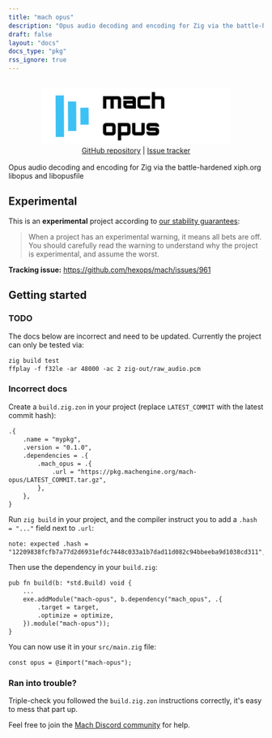```yaml
---
title: "mach opus"
description: "Opus audio decoding and encoding for Zig via the battle-hardened xiph.org libopus"
draft: false
layout: "docs"
docs_type: "pkg"
rss_ignore: true
---
```


<div style="display: flex; flex-direction: column; justify-content: space-between; align-items: center; margin-bottom: 1rem;">
    <picture>
        <source media="(prefers-color-scheme: dark)" srcset="/assets/mach/opus-full-dark.svg">
        <img alt="mach-opus" src="/assets/mach/opus-full-light.svg" style="height: 7rem; margin-top: 1rem;">
    </picture>
    <span>
        <a href="https://github.com/hexops/mach-opus">GitHub repository</a> | <a href="https://github.com/hexops/mach/issues?q=is%3Aissue+is%3Aopen+label%3Aopus">Issue tracker</a>
    </span>
</div>

Opus audio decoding and encoding for Zig via the battle-hardened xiph.org libopus and libopusfile

## Experimental

This is an **experimental** project according to [our stability guarantees](../../about/stability):

> When a project has an experimental warning, it means all bets are off. You should carefully read the warning to understand why the project is experimental, and assume the worst.

**Tracking issue:** https://github.com/hexops/mach/issues/961

## Getting started

### TODO

The docs below are incorrect and need to be updated. Currently the project can only be tested via:

```
zig build test
ffplay -f f32le -ar 48000 -ac 2 zig-out/raw_audio.pcm
```

### Incorrect docs

Create a `build.zig.zon` in your project (replace `LATEST_COMMIT` with the latest commit hash):

```zig
.{
    .name = "mypkg",
    .version = "0.1.0",
    .dependencies = .{
        .mach_opus = .{
            .url = "https://pkg.machengine.org/mach-opus/LATEST_COMMIT.tar.gz",
        },
    },
}
```

Run `zig build` in your project, and the compiler instruct you to add a `.hash = "..."` field next to `.url`:

```
note: expected .hash = "12209838fcfb7a77d2d6931efdc7448c033a1b7dad11d082c94bbeeba9d1038cd311",
```

Then use the dependency in your `build.zig`:

```zig
pub fn build(b: *std.Build) void {
    ...
    exe.addModule("mach-opus", b.dependency("mach_opus", .{
        .target = target,
        .optimize = optimize,
    }).module("mach-opus"));
}
```

You can now use it in your `src/main.zig` file:

```zig
const opus = @import("mach-opus");
```

### Ran into trouble?

Triple-check you followed the `build.zig.zon` instructions correctly, it's easy to mess that part up.

Feel free to join the [Mach Discord community](../../discord) for help.
